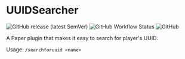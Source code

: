 # UUIDSearcher

![GitHub release (latest SemVer)](https://img.shields.io/github/v/release/okocraft/UUIDSearcher)
![GitHub Workflow Status](https://img.shields.io/github/actions/workflow/status/okocraft/UUIDSearcher/maven.yml?branch=master)
![GitHub](https://img.shields.io/github/license/okocraft/UUIDSearcher)

A Paper plugin that makes it easy to search for player's UUID.

Usage: `/searchforuuid <name>`
